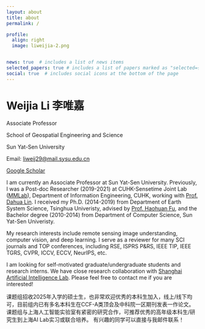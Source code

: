 ```yaml
---
layout: about
title: about
permalink: /

profile:
  align: right
  image: liweijia-2.png


news: true  # includes a list of news items
selected_papers: true # includes a list of papers marked as "selected={true}"
social: true  # includes social icons at the bottom of the page
---
```


<h1 class="post-title">
<b>Weijia Li 李唯嘉</b>
</h1>

Associate Professor

School of Geospatial Engineering and Science

Sun Yat-Sen University

Email: liweij29@mail.sysu.edu.cn

[Google Scholar](https://scholar.google.com/citations?user=R6Rnh9IAAAAJ&hl=en)


I am currently an Associate Professor at Sun Yat-Sen University. Previously, I was a Post-doc Researcher (2019-2021) at CUHK-Sensetime Joint Lab ([MMLab](http://mmlab.ie.cuhk.edu.hk/index_cn.html)), Department of Information Engineering, CUHK, working with [Prof. Dahua Lin](http://dahua.site/). I received my Ph.D. (2014-2019) from Department of Earth System Science, Tsinghua Univeristy, advised by [Prof. Haohuan Fu](http://47.94.243.94/mediawiki/index.php/Haohuan_Fu), and the Bachelor degree (2010-2014) from Department of Computer Science, Sun Yat-Sen Univeristy.

My research interests include remote sensing image understanding, computer vision, and deep learning. I serve as a reviewer for many SCI journals and TOP conferences, including RSE, ISPRS P&RS, IEEE TIP, IEEE TGRS, CVPR, ICCV, ECCV, NeurIPS, etc.

I am looking for self-motivated graduate/undergraduate students and research interns. We have close research collaboration with [Shanghai Artificial Intelligence Lab](https://www.shlab.org.cn/). Please feel free to contact me if you are interested! 

课题组招收2025年入学的硕士生，也非常欢迎优秀的本科生加入，线上/线下均可，目前组内已有多名本科生在CCF-A类顶会及中科院一区期刊发表一作论文。
课题组与上海人工智能实验室有紧密的研究合作，可推荐优秀的高年级本科生/研究生到上海AI Lab实习或联合培养。
有兴趣的同学可以直接与我邮件联系！
